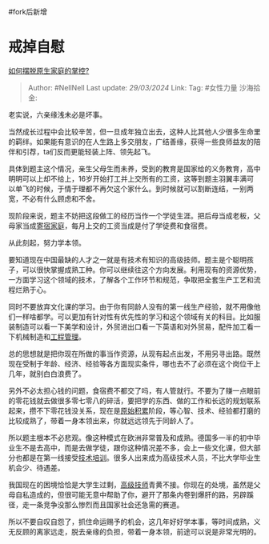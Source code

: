 #fork后新增 

# 戒掉自慰

[如何摆脱原生家庭的掌控?](https://www.zhihu.com/question/647931134/answer/3447375441)

> Author: #NellNell
> Last update: *29/03/2024*
> Link:
> Tag: #女性力量 
> 沙海拾金:

老实说，六亲缘浅未必是坏事。

当然成长过程中会比较辛苦，但一旦成年独立出去，这种人比其他人少很多生命里的羁绊。如果能有意识的在人生路上多交朋友，广结善缘，获得一些良师益友的陪伴和引荐，ta们反而更能轻装上阵、领先起飞。

具体到题主这个情况，亲生父母生而未养，受到的教育是国家给的义务教育，高中明明可以上却不给上，16岁开始打工并上交所有的工资，这等到题主羽翼丰满可以单飞的时候，于情于理都不再欠这个家什么。到时候就可以割断连结，一别两宽，不必有什么顾虑和不舍。

现阶段来说，题主不妨把这段做工的经历当作一个学徒生涯。把后母当成老板，父母家当成[寄宿家庭](https://zhida.zhihu.com/search?content_id=656868118&content_type=Answer&match_order=1&q=%E5%AF%84%E5%AE%BF%E5%AE%B6%E5%BA%AD&zhida_source=entity)，每月上交的工资当成是付了学徒费和食宿费。

从此刻起，努力学本领。

要知道现在中国最缺的人才之一就是有技术有知识的高级技师。题主是个聪明孩子，可以很快掌握成熟工种。你可以继续往这个方向发展。利用现有的资源优势，一方面学习这个领域的技术，了解各个工作环节和规范，争取把全套生产工艺和流程烂熟于心。

同时不要放弃文化课的学习。由于你有同龄人没有的第一线生产经验，就不用像他们一样啥都学。可以更加有针对性有优先性的学习和这个领域有关的科目。比如服装制造可以看一下美学和设计，外贸进出口看一下英语和对外贸易，配件加工看一下机械制造和[工程管理](https://zhida.zhihu.com/search?content_id=656868118&content_type=Answer&match_order=1&q=%E5%B7%A5%E7%A8%8B%E7%AE%A1%E7%90%86&zhida_source=entity)。

总的思想就是把你现在所做的事当作资源，从现有起点出发，不用另寻出路。既然现在受制于年龄、经济、经验等各方面现实条件，哪也去不了必须在这个岗位干上几年，就别白白浪费了。

另外不必太担心钱的问题，食宿费不都交了吗，有人管就行。不要为了赚一点眼前的零花钱就去做很多零七零八的碎活，要把学的东西、做的工作和长远的规划联系起来，攒不下零花钱没关系，现在是[原始积累](https://zhida.zhihu.com/search?content_id=656868118&content_type=Answer&match_order=1&q=%E5%8E%9F%E5%A7%8B%E7%A7%AF%E7%B4%AF&zhida_source=entity)阶段，等心智、技术、经验都打磨的比较成熟了，带着一身本领出来，你就远远领先于同龄人了。

所以题主根本不必悲观。像这种模式在欧洲非常普及和成熟。德国多一半的初中毕业生不是去高中，而是去做学徒，跟你这种情况差不多，会上一些文化课，但大部分也都是在第一线接受[技术培训](https://zhida.zhihu.com/search?content_id=656868118&content_type=Answer&match_order=1&q=%E6%8A%80%E6%9C%AF%E5%9F%B9%E8%AE%AD&zhida_source=entity)。很多人出来成为高级技术人员，不比大学毕业生机会少、待遇差。

我国现在的困境恰恰是大学生过剩，[高级技师](https://zhida.zhihu.com/search?content_id=656868118&content_type=Answer&match_order=2&q=%E9%AB%98%E7%BA%A7%E6%8A%80%E5%B8%88&zhida_source=entity)青黄不接。你现在的处境，虽然是父母自私造成的，但很可能无意中帮助了你，避开了那条内卷到爆肝的路，另辟蹊径，走一条竞争没那么惨烈而且国家社会还急需的赛道。

所以不要自叹自怨了，抓住命运赐予的机会，这几年好好学本事，等时间成熟，义无反顾的离家远走，脱去亲缘的负担，带着一身本领，前途可以说是非常光明的。